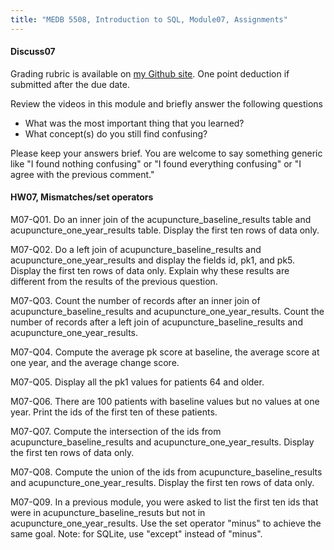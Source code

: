 ```yaml
---
title: "MEDB 5508, Introduction to SQL, Module07, Assignments"
---
```


#### Discuss07

Grading rubric is available on [my Github site][gra1]. One point deduction if submitted after the due date.

Review the videos in this module and briefly answer the following questions

+ What was the most important thing that you learned?
+ What concept(s) do you still find confusing?

Please keep your answers brief. You are welcome to say something generic like "I found nothing confusing" or "I found everything confusing" or "I agree with the previous comment."

#### HW07, Mismatches/set operators

<!---Double check. There were some issues with question 5.--->

M07-Q01. Do an inner join of the acupuncture_baseline_results table and acupuncture_one_year_results table. Display the first ten rows of data only.

M07-Q02. Do a left join of acupuncture_baseline_results and acupuncture_one_year_results and display the fields id, pk1, and pk5. Display the first ten rows of data only. Explain why these results are different from the results of the previous question.

M07-Q03. Count the number of records after an inner join of acupuncture_baseline_results and acupuncture_one_year_results. Count the number of records after a left join of acupuncture_baseline_results and acupuncture_one_year_results.

M07-Q04. Compute the average pk score at baseline, the average score at one year, and the average change score.

M07-Q05. Display all the pk1 values for patients 64 and older.

M07-Q06. There are 100 patients with baseline values but no values at one year. Print the ids of the first ten of these patients.

M07-Q07. Compute the intersection of the ids from acupuncture_baseline_results and acupuncture_one_year_results. Display the first ten rows of data only.

M07-Q08. Compute the union of the ids from acupuncture_baseline_results and acupuncture_one_year_results. Display the first ten rows of data only.

M07-Q09. In a previous module, you were asked to list the first ten ids that were in acupuncture_baseline_resuts but not in acupuncture_one_year_results. Use the set operator "minus" to achieve the same goal. Note: for SQLite, use "except" instead of "minus".

[gra1]: https://github.com/pmean/classes/blob/master/software-engineering/src/grading-rubric.md
